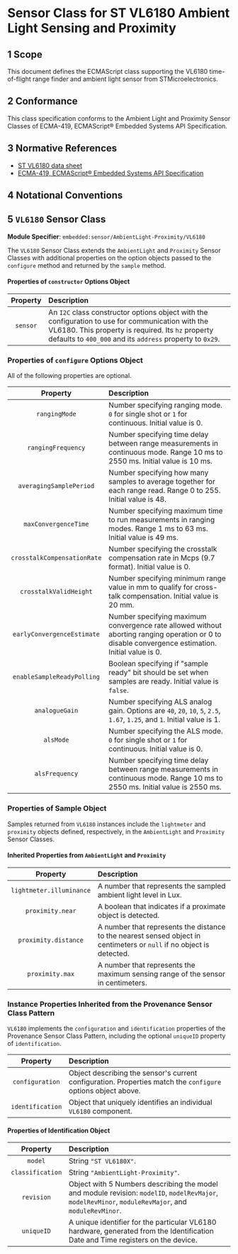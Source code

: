 
# Sensor Class for ST VL6180 Ambient Light Sensing and Proximity

## 1 Scope

This document defines the ECMAScript class supporting the VL6180 time-of-flight range finder and ambient light sensor from STMicroelectronics.

## 2 Conformance

This class specification conforms to the Ambient Light and Proximity Sensor Classes of ECMA-419, ECMAScript® Embedded Systems API Specification.

## 3 Normative References

- [ST VL6180 data sheet](https://www.st.com/resource/en/datasheet/vl6180x.pdf)
- [ECMA-419, ECMAScript® Embedded Systems API Specification](https://419.ecma-international.org)

## 4 Notational Conventions

## 5 `VL6180` Sensor Class

**Module Specifier**: `embedded:sensor/AmbientLight-Proximity/VL6180`

The `VL6180` Sensor Class extends the `AmbientLight` and `Proximity` Sensor Classes with additional properties on the option objects passed to the `configure` method and returned by the `sample` method.

#### Properties of `constructor` Options Object

| Property | Description |
| :---: | :--- |
| `sensor` | An `I2C` class constructor options object with the configuration to use for communication with the VL6180. This property is required. Its `hz` property defaults to `400_000` and its `address` property to `0x29`.

### Properties of `configure` Options Object

All of the following properties are optional.

| Property | Description |
| :---: | :--- |
| `rangingMode` | Number specifying ranging mode. `0` for single shot or `1` for continuous. Initial value is 0. 
| `rangingFrequency` | Number specifying time delay between range measurements in continuous mode. Range 10 ms to 2550 ms. Initial value is 10 ms.
| `averagingSamplePeriod` | Number specifying how many samples to average together for each range read. Range 0 to 255. Initial value is 48.
| `maxConvergenceTime` | Number specifying maximum time to run measurements in ranging modes. Range 1 ms to 63 ms. Initial value is 49 ms.
| `crosstalkCompensationRate` | Number specifying the crosstalk compensation rate in Mcps (9.7 format). Initial value is 0.
| `crosstalkValidHeight` | Number specifying minimum range value in mm to qualify for cross-talk compensation. Initial value is 20 mm.
| `earlyConvergenceEstimate` | Number specifying maximum convergence rate allowed without aborting ranging operation or 0 to disable convergence estimation. Initial value is 0.
| `enableSampleReadyPolling` | Boolean specifying if "sample ready" bit should be set when samples are ready. Initial value is `false`.
| `analogueGain` | Number specifying ALS analog gain. Options are `40`, `20`, `10`, `5`, `2.5`, `1.67`, `1.25`, and `1`. Initial value is 1.
| `alsMode` | Number specifying the ALS mode. `0` for single shot or `1` for continuous. Initial value is 0.
| `alsFrequency` | Number specifying time delay between range measurements in continuous mode. Range 10 ms to 2550 ms. Initial value is 2550 ms. 


### Properties of Sample Object
Samples returned from `VL6180` instances include the `lightmeter` and `proximity` objects defined, respectively, in the `AmbientLight` and `Proximity` Sensor Classes.

#### Inherited Properties from `AmbientLight` and `Proximity`

| Property | Description |
| :---: | :--- |
| `lightmeter.illuminance` | A number that represents the sampled ambient light level in Lux.
| `proximity.near` | A boolean that indicates if a proximate object is detected.
| `proximity.distance` | A number that represents the distance to the nearest sensed object in centimeters or `null` if no object is detected.
| `proximity.max` | A number that represents the maximum sensing range of the sensor in centimeters.

### Instance Properties Inherited from the Provenance Sensor Class Pattern

`VL6180` implements the `configuration` and `identification` properties of the Provenance Sensor Class Pattern, including the optional `uniqueID` property of `identification`. 

| Property | Description |
| :---: | :--- |
| `configuration` | Object describing the sensor's current configuration. Properties match the `configure` options object above.
| `identification` | Object that uniquely identifies an individual `VL6180` component.

#### Properties of Identification Object

| Property | Description |
| :---: | :--- |
| `model` | String `"ST VL6180X"`.
| `classification` | String `"AmbientLight-Proximity"`.
| `revision` | Object with 5 Numbers describing the model and module revision: `modelID`, `modelRevMajor`, `modelRevMinor`, `moduleRevMajor`, and `moduleRevMinor`.
| `uniqueID` | A unique identifier for the particular VL6180 hardware, generated from the Identification Date and Time registers on the device.
